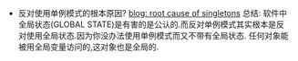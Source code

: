 - 反对使用单例模式的根本原因? [blog: root cause of singletons](http://misko.hevery.com/2008/08/25/root-cause-of-singletons/)
总结: 软件中全局状态(GLOBAL STATE)是有害的是公认的.而反对单例模式其实根本是反对使用全局状态.因为你没办法使用单例模式而又不带有全局状态.
任何对象能被用全局变量访问的,这对象也是全局的.
